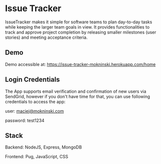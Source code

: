 # Issue Tracker

IssueTracker makes it simple for software teams to plan day-to-day tasks while keeping the larger team goals in view.
It provides functionalities to track and approve project completion by releasing smaller milestones (user stories) and meeting acceptance criteria.

## Demo
Demo accessible at: https://issue-tracker-mokninski.herokuapp.com/home

## Login Credentials
The App supports email verification and confirmation of new users via SendGrid, however if you don't have time for that, you can use following credentials to access the app:

user: maciej@mokninski.com

password: test1234

## Stack

Backend: NodeJS, Express, MongoDB

Frontend: Pug, JavaScript, CSS